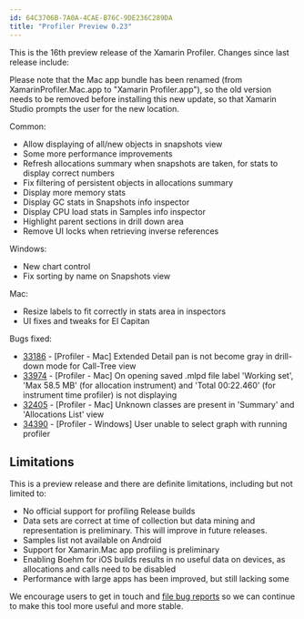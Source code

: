 ```yaml
---
id: 64C3706B-7A0A-4CAE-B76C-9DE236C289DA
title: "Profiler Preview 0.23"
---
```


This is the 16th preview release of the Xamarin Profiler. Changes since last release include:

Please note that the Mac app bundle has been renamed (from XamarinProfiler.Mac.app to "Xamarin Profiler.app"), so the old version needs to be removed before installing this new update, so that Xamarin Studio prompts the user for the new location.

Common:

* Allow displaying of all/new objects in snapshots view
* Some more performance improvements
* Refresh allocations summary when snapshots are taken, for stats to display correct numbers
* Fix filtering of persistent objects in allocations summary
* Display more memory stats
* Display GC stats in Snapshots info inspector
* Display CPU load stats in Samples info inspector
* Highlight parent sections in drill down area
* Remove UI locks when retrieving inverse references

Windows:

* New chart control
* Fix sorting by name on Snapshots view

Mac:

* Resize labels to fit correctly in stats area in inspectors
* UI fixes and tweaks for El Capitan

Bugs fixed:

* [33186](https://bugzilla.xamarin.com/show_bug.cgi?id=33186) - [Profiler - Mac] Extended Detail pan is not become gray in drill-down mode for Call-Tree view
* [33974](https://bugzilla.xamarin.com/show_bug.cgi?id=33974) - [Profiler - Mac] On opening saved .mlpd file label 'Working set', 'Max 58.5 MB' (for allocation instrument) and 'Total 00:22.460' (for instrument time profiler) is not displaying
* [32405](https://bugzilla.xamarin.com/show_bug.cgi?id=32405) - [Profiler - Mac] Unknown classes are present in 'Summary' and 'Allocations List' view
* [34390](https://bugzilla.xamarin.com/show_bug.cgi?id=34390) - [Profiler - Windows] User unable to select graph with running profiler

## Limitations

This is a preview release and there are definite limitations, including but not limited to:

* No official support for profiling Release builds
* Data sets are correct at time of collection but data mining and representation is preliminary. This will improve in future releases.
* Samples list not available on Android
* Support for Xamarin.Mac app profiling is preliminary
* Enabling Boehm for iOS builds results in no useful data on devices, as allocations and calls need to be disabled
* Performance with large apps has been improved, but still lacking some

We encourage users to get in touch and [file bug reports](https://bugzilla.xamarin.com/enter_bug.cgi?product=Profiler) so we can continue to make this tool more useful and more stable.

